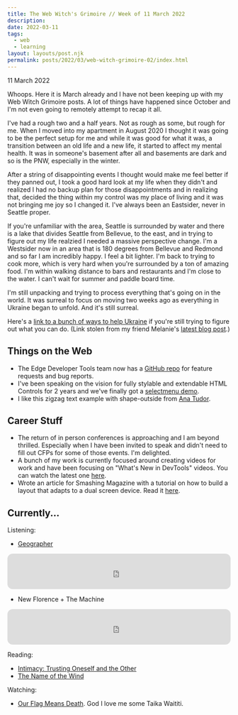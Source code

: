 ```yaml
---
title: The Web Witch's Grimoire // Week of 11 March 2022
description: 
date: 2022-03-11
tags:
  - web 
  - learning
layout: layouts/post.njk
permalink: posts/2022/03/web-witch-grimoire-02/index.html
---
```


<p class="blog-post__date">11 March 2022</p>

Whoops. Here it is March already and I have not been keeping up with my Web Witch Grimoire posts. A lot of things have happened since October and I'm not even going to remotely attempt to recap it all. 

I've had a rough two and a half years. Not as rough as some, but rough for me. When I moved into my apartment in August 2020 I thought it was going to be the perfect setup for me and while it was good for what it was, a transition between an old life and a new life, it started to affect my mental health. It was in someone's basement after all and basements are dark and so is the PNW, especially in the winter. 

After a string of disappointing events I thought would make me feel better if they panned out, I took a good hard look at my life when they didn't and realized I had no backup plan for those disappointments and in realizing that, decided the thing within my control was my place of living and it was not bringing me joy so I changed it. I've always been an Eastsider, never in Seattle proper. 

If you're unfamiliar with the area, Seattle is surrounded by water and there is a lake that divides Seattle from Bellevue, to the east, and in trying to figure out my life realzied I needed a massive perspective change. I'm a Westsider now in an area that is 180 degrees from Bellevue and Redmond and so far I am incredibly happy. I feel a bit lighter. I'm back to trying to cook more, which is very hard when you're surrounded by a ton of amazing food. I'm within walking distance to bars and restaurants and I'm close to the water. I can't wait for summer and paddle board time. 

I'm still unpacking and trying to process everything that's going on in the world. It was surreal to focus on moving two weeks ago as everything in Ukraine began to unfold. And it's still surreal. 

Here's a [link to a bunch of ways to help Ukraine](https://how-to-help-ukraine-now.super.site/) if you're still trying to figure out what you can do. (Link stolen from my friend Melanie's [latest blog post](https://melanie-richards.com/blog/learning-log-2202/).)


## Things on the Web
- The Edge Developer Tools team now has a [GitHub repo](https://github.com/MicrosoftEdge/DevTools) for feature requests and bug reports.
- I've been speaking on the vision for fully stylable and extendable HTML Controls for 2 years and we've finally got a [selectmenu demo](https://css-tricks.com/the-selectmenu-element/).
- I like this zigzag text example with shape-outside from [Ana Tudor](https://codepen.io/thebabydino/pen/PoOMRpe).



## Career Stuff

- The return of in person conferences is approaching and I am beyond thrilled. Especially when I have been invited to speak and didn't need to fill out CFPs for some of those events. I'm delighted. 
- A bunch of my work is currently focused around creating videos for work and have been focusing on "What's New in DevTools" videos. You can watch the latest one [here](https://www.youtube.com/watch?v=HpaRDwU_AZI).
- Wrote an article for Smashing Magazine with a tutorial on how to build a layout that adapts to a dual screen device. Read it [here](https://www.smashingmagazine.com/2022/03/building-web-layouts-dual-screen-foldable-devices/).

## Currently...

Listening: 
- [Geographer](https://open.spotify.com/artist/5vvvgOwPjA4R5t07ZXLLwZ?si=mMFodVNrQdWguDNe67dNNA)

<iframe style="border-radius:12px" src="https://open.spotify.com/embed/track/1x4y7HuyZpWfcmdqojICyq?utm_source=generator" width="100%" height="80" frameBorder="0" allowfullscreen="" allow="autoplay; clipboard-write; encrypted-media; fullscreen; picture-in-picture"></iframe>

- New Florence + The Machine
<iframe style="border-radius:12px" src="https://open.spotify.com/embed/track/3leQLTAf9btWYR0bbIiHeZ?utm_source=generator" width="100%" height="80" frameBorder="0" allowfullscreen="" allow="autoplay; clipboard-write; encrypted-media; fullscreen; picture-in-picture"></iframe>

Reading: 
- [Intimacy: Trusting Oneself and the Other](https://amzn.to/3tMTXCZ)
- [The Name of the Wind](https://amzn.to/3pUIXC7)

Watching: 
- [Our Flag Means Death](https://www.imdb.com/title/tt11000902/). God I love me some Taika Waititi.



